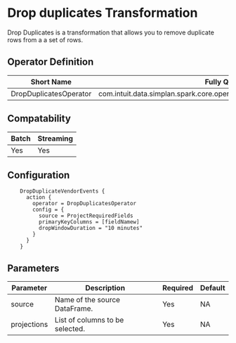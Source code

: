 # Drop duplicates Transformation

Drop Duplicates is a transformation that allows you to remove duplicate rows from a a set of rows.

## Operator Definition

| Short Name | Fully Qualified Name |
|-----------|-------------|
| DropDuplicatesOperator | com.intuit.data.simplan.spark.core.operators.transformations.DropDuplicatesOperator |

## Compatability

| Batch | Streaming |
|-------|-----------|
| Yes | Yes |

## Configuration

```hocon
    DropDuplicateVendorEvents {
      action {
        operator = DropDuplicatesOperator
        config = {
          source = ProjectRequiredFields
          primaryKeyColumns = [fieldNamew]
          dropWindowDuration = "10 minutes"
        }
      }
    }
```

## Parameters
| Parameter | Description | Required | Default |
|-----------|-------------|----------|---------|
| source | Name of the source DataFrame. | Yes | NA |
| projections | List of columns to be selected. | Yes | NA |
